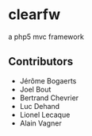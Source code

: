 # clearfw

a php5 mvc framework

## Contributors

* Jérôme Bogaerts 
* Joel Bout 
* Bertrand Chevrier 
* Luc Dehand
* Lionel Lecaque 
* Alain Vagner 

